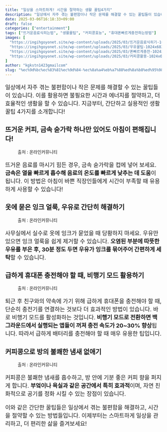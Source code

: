 ```yaml
---
title: "일상을 스마트하게! 시간을 절약하는 생활 꿀팁4가지"
description: "일상에서 자주 겪는 불편함이나 작은 문제를 해결할 수 있는 꿀팁들이 있습니다. 이를 활용하면 불필요한 시간과 에너지를 절약하고, 더 효율적인 생활을 할 수 있습니다. 지금부터, 간단하고 실용적인 생활 꿀팁 4가지를 소개합니다!"
date: 2025-03-06T16:18:33+09:00
draft: false
categories: ["entertainment"]
tags: ["뜨거운음료식히는법", "생활꿀팁", "커피콩효능", "휴대폰빠르게충전하는방법"]
images: [
  "https://ingihgoyonet.site/wp-content/uploads/2025/03/뜨거운음료식히기-1024x687.webp"
  "https://ingihgoyonet.site/wp-content/uploads/2025/03/우유꿀팁-1024x683.jpeg"
  "https://ingihgoyonet.site/wp-content/uploads/2025/03/폰빠르게충전-1024x683.webp"
  "https://ingihgoyonet.site/wp-content/uploads/2025/03/커피콩활용-1024x683.webp"
]
author: "kgkstn1423gmailcom"
slug: "%ec%9d%bc%ec%83%81%ec%9d%84-%ec%8a%a4%eb%a7%88%ed%8a%b8%ed%95%98%ea%b2%8c-%ec%8b%9c%ea%b0%84%ec%9d%84-%ec%a0%88%ec%95%bd%ed%95%98%eb%8a%94-%ec%83%9d%ed%99%9c-%ea%bf%80%ed%8c%814%ea%b0%80%ec%a7%80"
---
```


<p style="font-size:18px">일상에서 자주 겪는 불편함이나 작은 문제를 해결할 수 있는 꿀팁들이 있습니다. 이를 활용하면 불필요한 시간과 에너지를 절약하고, 더 효율적인 생활을 할 수 있습니다. 지금부터, 간단하고 실용적인 생활 꿀팁 4가지를 소개합니다!</p> <h2 >뜨거운 커피, 금속 숟가락 하나만 있어도 아침이 편해집니다!</h2> <figure ><img src="https://ingihgoyonet.site/wp-content/uploads/2025/03/뜨거운음료식히기-1024x687.webp" alt="" style="aspect-ratio:16/9;object-fit:cover"/><figcaption >출처 : 온라인커뮤니티</figcaption></figure> <p style="font-size:18px">뜨거운 음료를 마시기 힘든 경우, 금속 숟가락을 컵에 넣어 보세요.<strong> 금속은 열을 빠르게 흡수해 음료의 온도를 빠르게 낮추는 데 도움</strong>이 됩니다. 이 방법은 아침이 바쁜 직장인들에게 시간이 부족할 때 유용하게 사용할 수 있습니다!</p> <h2 >옷에 묻은 잉크 얼룩, 우유로 간단히 해결하기</h2> <figure ><img src="https://ingihgoyonet.site/wp-content/uploads/2025/03/우유꿀팁-1024x683.jpeg" alt="" style="aspect-ratio:16/9;object-fit:cover"/><figcaption >출처 : 온라인커뮤니티</figcaption></figure> <p style="font-size:18px">사무실에서 실수로 옷에 잉크가 묻었을 때 당황하지 마세요. 우유만 있으면 잉크 얼룩을 쉽게 제거할 수 있습니다. <strong>오염된 부분에 따뜻한 우유를 부은 후, 30분 정도 두면 우유가 잉크를 묶어주어 간편하게 세탁</strong>할 수 있습니다.</p> <h2 >급하게 휴대폰 충전해야 할 때, 비행기 모드 활용하기</h2> <figure ><img src="https://ingihgoyonet.site/wp-content/uploads/2025/03/폰빠르게충전-1024x683.webp" alt="" style="aspect-ratio:16/9;object-fit:cover"/><figcaption >출처 : 온라인커뮤니티</figcaption></figure> <p style="font-size:18px">퇴근 후 친구와의 약속에 가기 위해 급하게 휴대폰을 충전해야 할 때, 단순히 충전기를 연결하는 것보다 더 효과적인 방법이 있습니다. 바로 비행기 모드를 활성화하는 것입니다.<strong> 비행기 모드로 전환하면 백그라운드에서 실행되는 앱들이 꺼져 충전 속도가 20~30% 향상</strong>됩니다. 따라서 급하게 배터리를 충전해야 할 때 매우 유용한 팁입니다.</p> <h2 >커피콩으로 방의 불쾌한 냄새 없애기</h2> <figure ><img src="https://ingihgoyonet.site/wp-content/uploads/2025/03/커피콩활용-1024x683.webp" alt="" style="aspect-ratio:16/9;object-fit:cover"/><figcaption >출처 : 온라인커뮤니티</figcaption></figure> <p style="font-size:18px">커피콩은 불쾌한 냄새를 흡수하고, 방 안에 기분 좋은 커피 향을 퍼지게 합니다. <strong>부엌이나 욕실과 같은 공간에서 특히 효과적</strong>이며, 자연 친화적으로 공기를 정화 시킬 수 있는 장점이 있습니다.</p> <p style="font-size:18px">이와 같은 간단한 꿀팁들은 일상에서 겪는 불편함을 해결하고, 시간을 절약할 수 있는 방법들입니다. 이제부터는 스마트하게 일상을 관리하고, 더 편리한 삶을 즐겨보세요!</p>